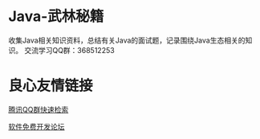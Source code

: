 # Java-武林秘籍
收集Java相关知识资料，总结有关Java的面试题，记录围绕Java生态相关的知识。 交流学习QQ群：368512253

 # 良心友情链接

[腾讯QQ群快速检索](http://u.720life.cn/s/8cf73f7c)

[软件免费开发论坛](http://u.720life.cn/s/bbb01dc0)